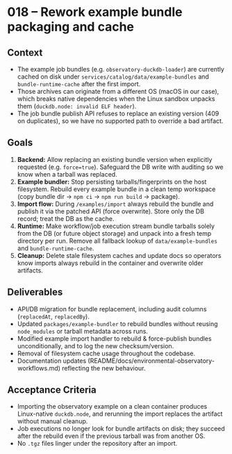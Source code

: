 # 018 – Rework example bundle packaging and cache

## Context

- The example job bundles (e.g. `observatory-duckdb-loader`) are currently cached on disk under `services/catalog/data/example-bundles` and `bundle-runtime-cache` after the first import.
- Those archives can originate from a different OS (macOS in our case), which breaks native dependencies when the Linux sandbox unpacks them (`duckdb.node: invalid ELF header`).
- The job bundle publish API refuses to replace an existing version (409 on duplicates), so we have no supported path to override a bad artifact.

## Goals

1. **Backend:** Allow replacing an existing bundle version when explicitly requested (e.g. `force=true`). Safeguard the DB write with auditing so we know when a tarball was replaced.
2. **Example bundler:** Stop persisting tarballs/fingerprints on the host filesystem. Rebuild every example bundle in a clean temp workspace (copy bundle dir → `npm ci` → `npm run build` → package).
3. **Import flow:** During `/examples/import` always rebuild the bundle and publish it via the patched API (force overwrite). Store only the DB record; treat the DB as the cache.
4. **Runtime:** Make workflow/job execution stream bundle tarballs solely from the DB (or future object storage) and unpack into a fresh temp directory per run. Remove all fallback lookup of `data/example-bundles` and `bundle-runtime-cache`.
5. **Cleanup:** Delete stale filesystem caches and update docs so operators know imports always rebuild in the container and overwrite older artifacts.

## Deliverables

- API/DB migration for bundle replacement, including audit columns (`replacedAt`, `replacedBy`).
- Updated `packages/example-bundler` to rebuild bundles without reusing `node_modules` or tarball metadata across runs.
- Modified example import handler to rebuild & force-publish bundles unconditionally, and to log the new checksum/version.
- Removal of filesystem cache usage throughout the codebase.
- Documentation updates (README/docs/environmental-observatory-workflows.md) reflecting the new behaviour.

## Acceptance Criteria

- Importing the observatory example on a clean container produces Linux-native `duckdb.node`, and rerunning the import replaces the artifact without manual cleanup.
- Job executions no longer look for bundle artifacts on disk; they succeed after the rebuild even if the previous tarball was from another OS.
- No `.tgz` files linger under the repository after an import.
